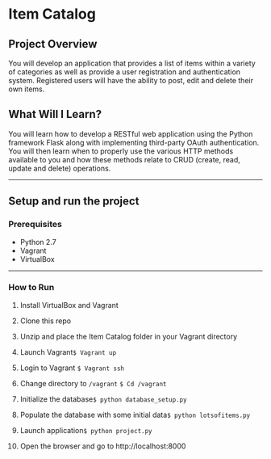# Item Catalog


## Project Overview
You will develop an application that provides a list of items within a variety of categories as well as provide a user registration and authentication system. Registered users will have the ability to post, edit and delete their own items.



## What Will I Learn?
You will learn how to develop a RESTful web application using the Python framework Flask along with implementing third-party OAuth authentication. You will then learn when to properly use the various HTTP methods available to you and how these methods relate to CRUD (create, read, update and delete) operations.

------------

## Setup and run the project

### Prerequisites

* Python 2.7
* Vagrant
* VirtualBox

---

### How to Run

1. Install VirtualBox and Vagrant

2. Clone this repo

3. Unzip and place the Item Catalog folder in your Vagrant directory

4. Launch Vagrant``` $ Vagrant up ```

5. Login to Vagrant  ``` $ Vagrant ssh ```

6. Change directory to `/vagrant` ```$ Cd /vagrant```

7. Initialize the database```$ python database_setup.py```

8. Populate the database with some initial data```$ python lotsofitems.py```

9. Launch application```$ python project.py```

10. Open the browser and go to http://localhost:8000

